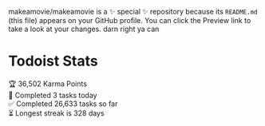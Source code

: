 makeamovie/makeamovie is a ✨ special ✨ repository because its `README.md` (this file) appears on your GitHub profile.
You can click the Preview link to take a look at your changes. darn right ya can

# Todoist Stats

<!-- TODO-IST:START -->
🏆  36,502 Karma Points           
🌸  Completed 3 tasks today           
✅  Completed 26,633 tasks so far           
⏳  Longest streak is 328 days
<!-- TODO-IST:END -->
